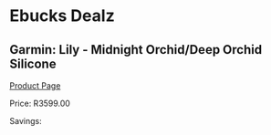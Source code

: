 
# Ebucks Dealz
## Garmin: Lily - Midnight Orchid/Deep Orchid Silicone
[Product Page](https://www.ebucks.com/web/shop/productSelected.do?prodId=1148389097&catId=872270976)

Price: R3599.00

Savings: 


	